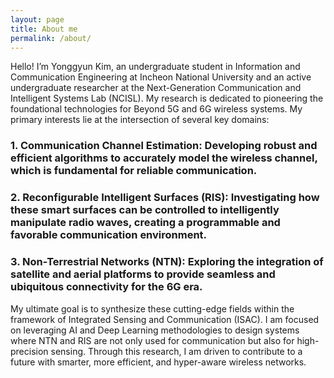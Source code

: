 ```yaml
---
layout: page
title: About me
permalink: /about/
---
```


Hello! I’m Yonggyun Kim, an undergraduate student in Information and Communication Engineering at Incheon National University and an active undergraduate researcher at the Next-Generation Communication and Intelligent Systems Lab (NCISL).
My research is dedicated to pioneering the foundational technologies for Beyond 5G and 6G wireless systems. My primary interests lie at the intersection of several key domains:
### 1. Communication Channel Estimation: Developing robust and efficient algorithms to accurately model the wireless channel, which is fundamental for reliable communication.
### 2. Reconfigurable Intelligent Surfaces (RIS): Investigating how these smart surfaces can be controlled to intelligently manipulate radio waves, creating a programmable and favorable communication environment.
### 3. Non-Terrestrial Networks (NTN): Exploring the integration of satellite and aerial platforms to provide seamless and ubiquitous connectivity for the 6G era.
My ultimate goal is to synthesize these cutting-edge fields within the framework of Integrated Sensing and Communication (ISAC). I am focused on leveraging AI and Deep Learning methodologies to design systems where NTN and RIS are not only used for communication but also for high-precision sensing. Through this research, I am driven to contribute to a future with smarter, more efficient, and hyper-aware wireless networks.